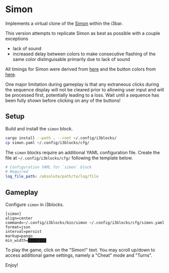# Simon

Implements a virtual clone of the [Simon][1] within the i3bar.

This version attempts to replicate Simon as best as possible with a couple
exceptions
- lack of sound
- increased delay between colors to make consecutive flashing of the same color
  distinguisable primarily due to lack of sound

All timings for Simon were derived from [here][2] and the button colors from
[here][3].

One major limitation during gameplay is that any extraneous clicks during the
sequence display will not be cleared prior to allowing user input and will be
processed first, potentially leading to a loss. Wait until a sequence has been
fully shown before clicking on any of the buttons!

## Setup

Build and install the `simon` block.

```sh
cargo install --path . --root ~/.config/i3blocks/
cp simon.yaml ~/.config/i3blocks/cfg/
```

The `simon` blocks require an additional YAML configuration file. Create the
file at `~/.config/i3blocks/cfg/` following the template below.

```yaml
# Configuration YAML for `simon` block
# Required
log_file_path: /absolute/path/to/log/file
```

## Gameplay

Configure `simon` in i3blocks.

```
[simon]
align=center
command=~/.config/i3blocks/bin/simon ~/.config/i3blocks/cfg/simon.yaml
format=json
interval=persist
markup=pango
min_width=████████
```

To play the game, click on the "Simon!" text. You may scroll up/down to access
additional game settings, namely a "Cheat" mode and "Turns".

Enjoy!


[1]: https://en.wikipedia.org/wiki/Simon_(game)
[2]: https://www.waitingforfriday.com/?p=586
[3]: https://yagisanatode.com/2019/08/06/google-apps-script-hexadecimal-color-codes-for-google-docs-sheets-and-slides-standart-palette/ 
